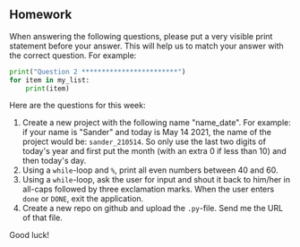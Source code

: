 Homework
-

When answering the following questions, please put a very visible print statement before your answer. This will help us to match your answer with the correct question. For example:

```Python
print("Question 2 ************************")
for item in my_list:
    print(item)
```

Here are the questions for this week:

1. Create a new project with the following name "name_date". For example: if your name is "Sander" and today is May 14 2021, the name of the project would be: `sander_210514`. So only use the last two digits of today's year and first put the month (with an extra 0 if less than 10) and then today's day.
1. Using a `while`-loop and `%`, print all even numbers between 40 and 60.
1. Using a `while`-loop, ask the user for input and shout it back to him/her in all-caps followed by three exclamation marks. When the user enters `done` or `DONE`, exit the application.
1. Create a new repo on github and upload the `.py`-file. Send me the URL of that file.

Good luck!
